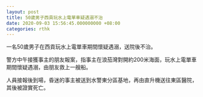 ```yaml
---
layout: post
title: 50歲男子西貢玩水上電單車疑遇溺不治
date: 2020-09-03 15:56:45.000000000 +08:00
categories: rthk
---
```


一名50歲男子在西貢玩水上電單車期間懷疑遇溺，送院後不治。

警方中午接獲事主的朋友報案，指事主在浪茄灣對開約200米海面，玩水上電單車期間懷疑遇溺，由朋友救上一艘船。

人員接報後到場，昏迷的事主被送到水警東分區基地，再由直升機送往東區醫院，其後被證實死亡。
